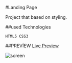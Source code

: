 #Landing Page

Project that based on styling.

##used Technologies
```
HTML5 CSS3
```

##PREVİEW
[Live Preview](https://landingg-page.netlify.app)

![screen](screen.gif)
